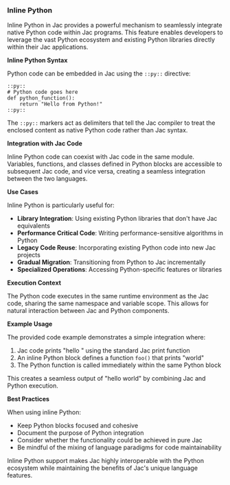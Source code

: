 ### Inline Python
Inline Python in Jac provides a powerful mechanism to seamlessly integrate native Python code within Jac programs. This feature enables developers to leverage the vast Python ecosystem and existing Python libraries directly within their Jac applications.

**Inline Python Syntax**

Python code can be embedded in Jac using the `::py::` directive:

```jac
::py::
# Python code goes here
def python_function():
    return "Hello from Python!"
::py::
```

The `::py::` markers act as delimiters that tell the Jac compiler to treat the enclosed content as native Python code rather than Jac syntax.

**Integration with Jac Code**

Inline Python code can coexist with Jac code in the same module. Variables, functions, and classes defined in Python blocks are accessible to subsequent Jac code, and vice versa, creating a seamless integration between the two languages.

**Use Cases**

Inline Python is particularly useful for:

- **Library Integration**: Using existing Python libraries that don't have Jac equivalents
- **Performance Critical Code**: Writing performance-sensitive algorithms in Python
- **Legacy Code Reuse**: Incorporating existing Python code into new Jac projects
- **Gradual Migration**: Transitioning from Python to Jac incrementally
- **Specialized Operations**: Accessing Python-specific features or libraries

**Execution Context**

The Python code executes in the same runtime environment as the Jac code, sharing the same namespace and variable scope. This allows for natural interaction between Jac and Python components.

**Example Usage**

The provided code example demonstrates a simple integration where:

1. Jac code prints "hello " using the standard Jac print function
2. An inline Python block defines a function `foo()` that prints "world"
3. The Python function is called immediately within the same Python block

This creates a seamless output of "hello world" by combining Jac and Python execution.

**Best Practices**

When using inline Python:

- Keep Python blocks focused and cohesive
- Document the purpose of Python integration
- Consider whether the functionality could be achieved in pure Jac
- Be mindful of the mixing of language paradigms for code maintainability

Inline Python support makes Jac highly interoperable with the Python ecosystem while maintaining the benefits of Jac's unique language features.
